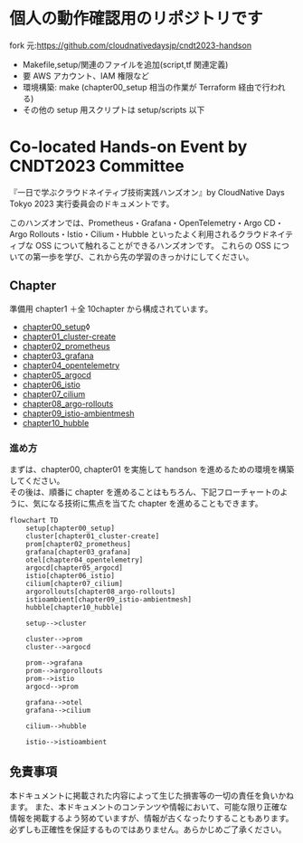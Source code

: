# 個人の動作確認用のリポジトリです

fork 元:https://github.com/cloudnativedaysjp/cndt2023-handson

- Makefile,setup/関連のファイルを追加(script,tf 関連定義)
- 要 AWS アカウント、IAM 権限など
- 環境構築: make (chapter00_setup 相当の作業が Terraform 経由で行われる)
- その他の setup 用スクリプトは setup/scripts 以下

# Co-located Hands-on Event by CNDT2023 Committee

『一日で学ぶクラウドネイティブ技術実践ハンズオン』by CloudNative Days Tokyo 2023 実行委員会のドキュメントです。

このハンズオンでは、Prometheus・Grafana・OpenTelemetry・Argo CD・Argo Rollouts・Istio・Cilium・Hubble といったよく利用されるクラウドネイティブな OSS について触れることができるハンズオンです。
これらの OSS についての第一歩を学び、これから先の学習のきっかけにしてください。

## Chapter

準備用 chapter1 ＋全 10chapter から構成されています。

- [chapter00_setup](./chapter00_setup/)◊
- [chapter01_cluster-create](./chapter01_cluster-create/)
- [chapter02_prometheus](./chapter02_prometheus/)
- [chapter03_grafana](./chapter03_grafana/)
- [chapter04_opentelemetry](./chapter04_opentelemetry/)
- [chapter05_argocd](./chapter05_argocd/)
- [chapter06_istio](./chapter06_istio/)
- [chapter07_cilium](./chapter07_cilium/)
- [chapter08_argo-rollouts](./chapter08_argo-rollouts/)
- [chapter09_istio-ambientmesh](./chapter09_istio-ambientmesh/)
- [chapter10_hubble](./chapter10_hubble/)

### 進め方

まずは、chapter00, chapter01 を実施して handson を進めるための環境を構築してください。<br>
その後は、順番に chapter を進めることはもちろん、下記フローチャートのように、気になる技術に焦点を当てた chapter を進めることもできます。

```mermaid
flowchart TD
    setup[chapter00_setup]
    cluster[chapter01_cluster-create]
    prom[chapter02_prometheus]
    grafana[chapter03_grafana]
    otel[chapter04_opentelemetry]
    argocd[chapter05_argocd]
    istio[chapter06_istio]
    cilium[chapter07_cilium]
    argorollouts[chapter08_argo-rollouts]
    istioambient[chapter09_istio-ambientmesh]
    hubble[chapter10_hubble]

    setup-->cluster

    cluster-->prom
    cluster-->argocd

    prom-->grafana
    prom-->argorollouts
    prom-->istio
    argocd-->prom

    grafana-->otel
    grafana-->cilium

    cilium-->hubble

    istio-->istioambient
```

## 免責事項

本ドキュメントに掲載された内容によって生じた損害等の一切の責任を負いかねます。
また、本ドキュメントのコンテンツや情報において、可能な限り正確な情報を掲載するよう努めていますが、情報が古くなったりすることもあります。必ずしも正確性を保証するものではありません。あらかじめご了承ください。
